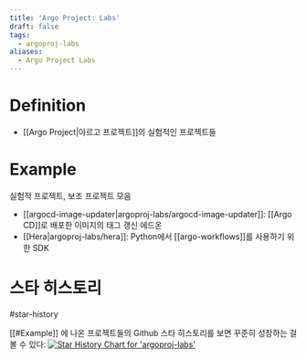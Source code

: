 ```yaml
---
title: 'Argo Project: Labs'
draft: false
tags:
  - argoproj-labs
aliases:
  - Argo Project Labs
---
```

# Definition
- [[Argo Project|아르고 프로젝트]]의 실험적인 프로젝트들


# Example 
실험적 프로젝트, 보조 프로젝트 모음
- [[argocd-image-updater|argoproj-labs/argocd-image-updater]]: [[Argo CD]]로 배포한 이미지의 태그 갱신 에드온 
- [[Hera|argoproj-labs/hera]]: Python에서 [[argo-workflows]]를 사용하기 위한 SDK


# 스타 히스토리
#star-history

[[#Example]] 에 나온 프로젝트들의 Github 스타 히스토리를 보면 꾸준히 성장하는 걸 볼 수 있다:
[![Star History Chart for 'argoproj-labs'](https://api.star-history.com/svg?repos=argoproj-labs/hera,argoproj-labs/argocd-image-updater&type=Date)](https://star-history.com/#argoproj-labs/hera&argoproj-labs/argocd-image-updater&Date)
